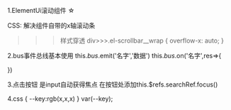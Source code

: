 1.ElementUi滚动组件 ☆
<div style="height:400px;">
<el-scrollbar style="height:100%;"></el-scrollbar>
<div>

CSS:
解决组件自带的x轴滚动条
>>>样式穿透
div>>>.el-scrollbar__wrap {
  overflow-x: auto;
}


2.bus事件总线基本使用
this.$bus.$emit('名字','数据')
this.$bus.$on('名字',res=>{
  
})


3.点击按钮 是input自动获得焦点
在按钮处添加this.$refs.searchRef.focus() 

4.css
{
  --key:rgb(x,x,x)
}
var(--key);
